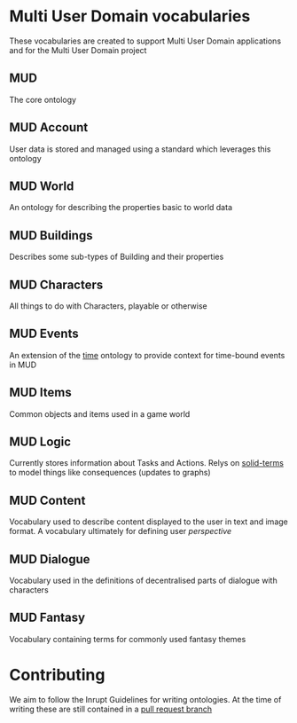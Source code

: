 # Multi User Domain vocabularies

These vocabularies are created to support Multi User Domain applications and for the Multi User Domain project

## MUD

The core ontology

## MUD Account

User data is stored and managed using a standard which leverages this ontology

## MUD World

An ontology for describing the properties basic to world data

## MUD Buildings

Describes some sub-types of Building and their properties

## MUD Characters

All things to do with Characters, playable or otherwise

## MUD Events

An extension of the [time](https://www.w3.org/TR/owl-time/) ontology to provide context for time-bound events in MUD

## MUD Items

Common objects and items used in a game world

## MUD Logic

Currently stores information about Tasks and Actions. Relys on [solid-terms](https://github.com/solid/vocab) to model things like consequences (updates to graphs)

## MUD Content

Vocabulary used to describe content displayed to the user in text and image format. A vocabulary ultimately for defining user _perspective_

## MUD Dialogue

Vocabulary used in the definitions of decentralised parts of dialogue with characters

## MUD Fantasy

Vocabulary containing terms for commonly used fantasy themes

# Contributing

We aim to follow the Inrupt Guidelines for writing ontologies. At the time of writing these are still contained in a [pull request branch](https://github.com/pmcb55/public-documentation/blob/feat/add-rdf-vocab-guidelines/coding-conventions/rdf-vocabulary-guidelines.md)
